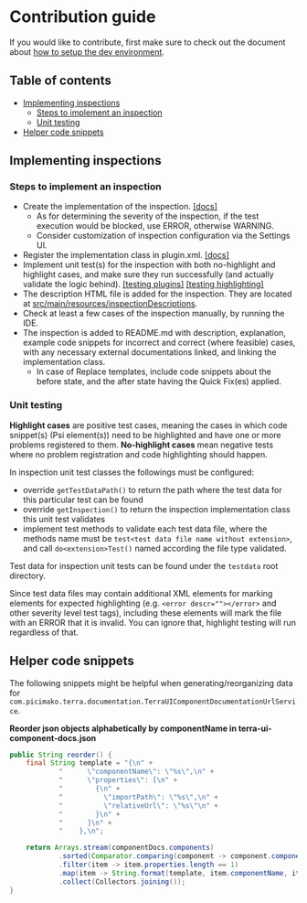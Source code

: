 # Contribution guide

If you would like to contribute, first make sure to check out the document about [how to setup the dev environment](/ENV_SETUP.md).

## Table of contents

- [Implementing inspections](#implementing-inspections)
    - [Steps to implement an inspection](#steps-to-implement-an-inspection)
    - [Unit testing](#unit-testing)
- [Helper code snippets](#helper-code-snippets)

## Implementing inspections

### Steps to implement an inspection

- Create the implementation of the inspection. [[docs]](https://jetbrains.org/intellij/sdk/docs/tutorials/code_inspections.html)
    - As for determining the severity of the inspection, if the test execution would be blocked, use ERROR, otherwise WARNING.
    - Consider customization of inspection configuration via the Settings UI.
- Register the implementation class in plugin.xml. [[docs]](https://jetbrains.org/intellij/sdk/docs/tutorials/code_inspections.html#plugin-configuration-file)
- Implement unit test(s) for the inspection with both no-highlight and highlight cases, and make sure they run successfully (and actually validate the logic behind). [[testing plugins]](https://jetbrains.org/intellij/sdk/docs/basics/testing_plugins/testing_plugins.html) [[testing highlighting]](https://jetbrains.org/intellij/sdk/docs/basics/testing_plugins/testing_highlighting.html) 
- The description HTML file is added for the inspection. They are located at [src/main/resources/inspectionDescriptions](src/main/resources/inspectionDescriptions).
- Check at least a few cases of the inspection manually, by running the IDE.
- The inspection is added to README.md with description, explanation, example code snippets for incorrect and correct (where feasible)
cases, with any necessary external documentations linked, and linking the implementation class.
    - In case of Replace templates, include code snippets about the before state, and the after state having the Quick Fix(es) applied.

### Unit testing

**Highlight cases** are positive test cases, meaning the cases in which code snippet(s) (Psi element(s)) need to be highlighted and have one or more problems registered to them.
**No-highlight cases** mean negative tests where no problem registration and code highlighting should happen.

In inspection unit test classes the followings must be configured:
- override `getTestDataPath()` to return the path where the test data for this particular test can be found
- override `getInspection()` to return the inspection implementation class this unit test validates
- implement test methods to validate each test data file, where the methods name must be `test<test data file name without extension>`, and call `do<extension>Test()` named according the file type validated.

Test data for inspection unit tests can be found under the `testdata` root directory.

Since test data files may contain additional XML elements for marking elements for expected highlighting (e.g. `<error descr=""></error>` and other severity level test tags),
including these elements will mark the file with an ERROR that it is invalid. You can ignore that, highlight testing will run regardless of that. 

## Helper code snippets

The following snippets might be helpful when generating/reorganizing data for `com.picimako.terra.documentation.TerraUIComponentDocumentationUrlService`.

**Reorder json objects alphabetically by componentName in terra-ui-component-docs.json**

```java
public String reorder() {
    final String template = "{\n" +
            "      \"componentName\": \"%s\",\n" +
            "      \"properties\": [\n" +
            "        {\n" +
            "          \"importPath\": \"%s\",\n" +
            "          \"relativeUrl\": \"%s\"\n" +
            "        }\n" +
            "      ]\n" +
            "    },\n";

    return Arrays.stream(componentDocs.components)
            .sorted(Comparator.comparing(component -> component.componentName))
            .filter(item -> item.properties.length == 1)
            .map(item -> String.format(template, item.componentName, item.properties[0].importPath, item.properties[0].relativeUrl))
            .collect(Collectors.joining());
}
```
